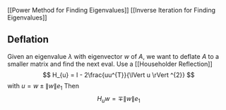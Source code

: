 [[Power Method for Finding Eigenvalues]]
[[Inverse Iteration for Finding Eigenvalues]]
## Deflation
Given an eigenvalue $\lambda$ with eigenvector $w$ of $A$, 
we want to deflate $A$ to a smaller matrix and find the next eval.
Use a [[Householder Reflection]] 
$$
H_{u} = I - 2\frac{uu^{T}}{\lVert u \rVert ^{2}}
$$
with $u=w\pm \lVert w \rVert e_{1}$
Then
$$
H_{u}w=\mp \lVert w \rVert e_{1}
$$
